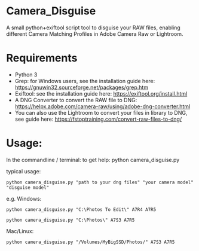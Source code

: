 # Camera_Disguise
A small python+exiftool script tool to disguise your RAW files, enabling different Camera Matching Profiles in Adobe Camera Raw or Lightroom. 

# Requirements
- Python 3
- Grep: 
for Windows users, see the installation guide here: https://gnuwin32.sourceforge.net/packages/grep.htm
- Exiftool: 
see the installation guide here: https://exiftool.org/install.html
- A DNG Converter to convert the RAW file to DNG:
https://helpx.adobe.com/camera-raw/using/adobe-dng-converter.html
- You can also use the Lightroom to convert your files in library to DNG, see guide here:
https://fstoptraining.com/convert-raw-files-to-dng/

# Usage:
In the commandline / terminal:
to get help:
python camera_disguise.py

typical usage:
```
python camera_disguise.py "path to your dng files" "your camera model" "disguise model"
```
e.g.
Windows:
```
python camera_disguise.py "C:\Photos To Edit\" A7R4 A7R5
```
```
python camera_disguise.py "C:\Photos\" A7S3 A7R5
```
Mac/Linux:
```
python camera_disguise.py "/Volumes/MyBigSSD/Photos/" A7S3 A7R5
```
